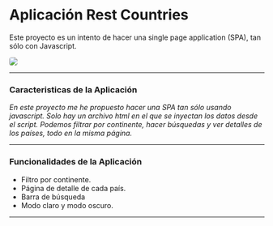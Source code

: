 # Aplicación Rest Countries

Este proyecto es un intento de hacer una single page application (SPA), tan sólo con Javascript.

<image style="border-radius:4px;" src="./screencapture-rest-countries-app.png">

------------
### Caracteristicas de la Aplicación
*En este proyecto me he propuesto hacer una SPA tan sólo usando javascript. Solo hay un archivo html en el que se inyectan los datos desde el script. Podemos filtrar por continente, hacer búsquedas y ver detalles de los países, todo en la misma página.*


------------
### Funcionalidades de la Aplicación
* Filtro por continente.
* Página de detalle de cada país.
* Barra de búsqueda
* Modo claro y modo oscuro.
------------
